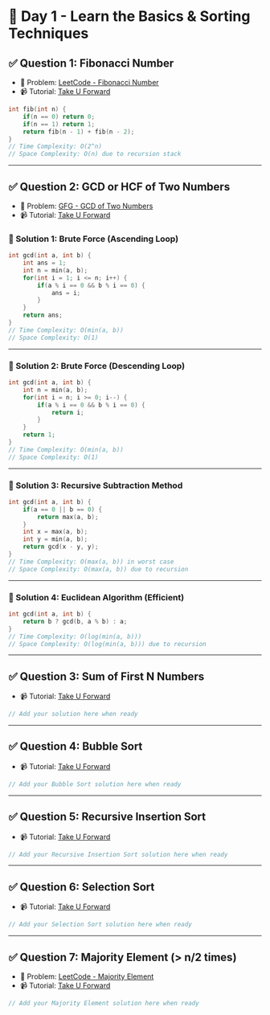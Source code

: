# 📅 Day 1 - Learn the Basics & Sorting Techniques

## ✅ Question 1: Fibonacci Number
- 🔗 Problem: [LeetCode - Fibonacci Number](https://leetcode.com/problems/fibonacci-number/)
- 📹 Tutorial: [Take U Forward](https://takeuforward.org/arrays/print-fibonacci-series-up-to-nth-term/)

```cpp
int fib(int n) {
    if(n == 0) return 0;
    if(n == 1) return 1;
    return fib(n - 1) + fib(n - 2);
}
// Time Complexity: O(2^n)
// Space Complexity: O(n) due to recursion stack
```

---

## ✅ Question 2: GCD or HCF of Two Numbers
- 🔗 Problem: [GFG - GCD of Two Numbers](https://www.geeksforgeeks.org/problems/gcd-of-two-numbers3459/1)
- 📹 Tutorial: [Take U Forward](https://takeuforward.org/data-structure/find-gcd-of-two-numbers/)

### 🔹 Solution 1: Brute Force (Ascending Loop)
```cpp
int gcd(int a, int b) {
    int ans = 1;
    int n = min(a, b);
    for(int i = 1; i <= n; i++) {
        if(a % i == 0 && b % i == 0) {
            ans = i;
        }
    }
    return ans;
}
// Time Complexity: O(min(a, b))
// Space Complexity: O(1)
```

---

### 🔹 Solution 2: Brute Force (Descending Loop)
```cpp
int gcd(int a, int b) {
    int n = min(a, b);
    for(int i = n; i >= 0; i--) {
        if(a % i == 0 && b % i == 0) {
            return i;
        }
    }
    return 1;
}
// Time Complexity: O(min(a, b))
// Space Complexity: O(1)
```

---

### 🔹 Solution 3: Recursive Subtraction Method
```cpp
int gcd(int a, int b) {
    if(a == 0 || b == 0) {
        return max(a, b);
    }
    int x = max(a, b);
    int y = min(a, b);
    return gcd(x - y, y);
}
// Time Complexity: O(max(a, b)) in worst case
// Space Complexity: O(max(a, b)) due to recursion
```

---

### 🔹 Solution 4: Euclidean Algorithm (Efficient)
```cpp
int gcd(int a, int b) {
    return b ? gcd(b, a % b) : a;
}
// Time Complexity: O(log(min(a, b)))
// Space Complexity: O(log(min(a, b))) due to recursion
```

---

## ✅ Question 3: Sum of First N Numbers
- 📹 Tutorial: [Take U Forward](https://takeuforward.org/data-structure/sum-of-first-n-natural-numbers/)

```cpp
// Add your solution here when ready
```

---

## ✅ Question 4: Bubble Sort
- 📹 Tutorial: [Take U Forward](https://takeuforward.org/data-structure/bubble-sort-algorithm/)

```cpp
// Add your Bubble Sort solution here when ready
```

---

## ✅ Question 5: Recursive Insertion Sort
- 📹 Tutorial: [Take U Forward](https://takeuforward.org/arrays/recursive-insertion-sort-algorithm/)

```cpp
// Add your Recursive Insertion Sort solution here when ready
```

---

## ✅ Question 6: Selection Sort
- 📹 Tutorial: [Take U Forward](https://takeuforward.org/sorting/selection-sort-algorithm/)

```cpp
// Add your Selection Sort solution here when ready
```

---

## ✅ Question 7: Majority Element (> n/2 times)
- 🔗 Problem: [LeetCode - Majority Element](https://leetcode.com/problems/majority-element/)
- 📹 Tutorial: [Take U Forward](https://takeuforward.org/data-structure/find-the-majority-element-that-occurs-more-than-n-2-times/)

```cpp
// Add your Majority Element solution here when ready
```
